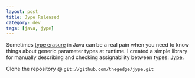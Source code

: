 ```yaml
---           
layout: post
title: Jype Released
category: dev
tags: [java, jype]
---
```


Sometimes [type erasure](http://docs.oracle.com/javase/tutorial/java/generics/erasure.html)
in Java can be a real pain when you need to know things about generic parameter
types at runtime. I created a simple library for manually describing and checking
assignability between types: [Jype](http://thegedge.github.com/jype).

Clone the repository @ `git://github.com/thegedge/jype.git`
